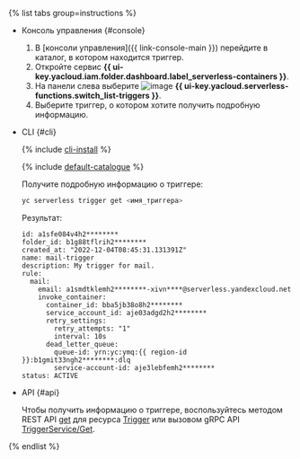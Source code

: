 {% list tabs group=instructions %}

- Консоль управления {#console}

  1. В [консоли управления]({{ link-console-main }}) перейдите в каталог, в котором находится триггер.
  1. Откройте сервис **{{ ui-key.yacloud.iam.folder.dashboard.label_serverless-containers }}**.
  1. На панели слева выберите ![image](../../_assets/console-icons/gear-play.svg) **{{ ui-key.yacloud.serverless-functions.switch_list-triggers }}**.
  1. Выберите триггер, о котором хотите получить подробную информацию.

- CLI {#cli}

    {% include [cli-install](../cli-install.md) %}

    {% include [default-catalogue](../default-catalogue.md) %}

    Получите подробную информацию о триггере:

    ```bash
    yc serverless trigger get <имя_триггера>
    ```

    Результат:
  

    ```text
    id: a1sfe084v4h2********
    folder_id: b1g88tflrih2********
    created_at: "2022-12-04T08:45:31.131391Z"
    name: mail-trigger
    description: My trigger for mail.
    rule:
      mail:
        email: a1smdtklemh2********-xivn****@serverless.yandexcloud.net
        invoke_container:
          container_id: bba5jb38o8h2********
          service_account_id: aje03adgd2h2********
          retry_settings:
            retry_attempts: "1"
            interval: 10s
          dead_letter_queue:
            queue-id: yrn:yc:ymq:{{ region-id }}:b1gmit33ngh2********:dlq
            service-account-id: aje3lebfemh2********
    status: ACTIVE
    ```


- API {#api}

  Чтобы получить информацию о триггере, воспользуйтесь методом REST API [get](../../serverless-containers/triggers/api-ref/Trigger/get.md) для ресурса [Trigger](../../serverless-containers/triggers/api-ref/Trigger/index.md) или вызовом gRPC API [TriggerService/Get](../../serverless-containers/triggers/api-ref/grpc/Trigger/get.md).

{% endlist %}

